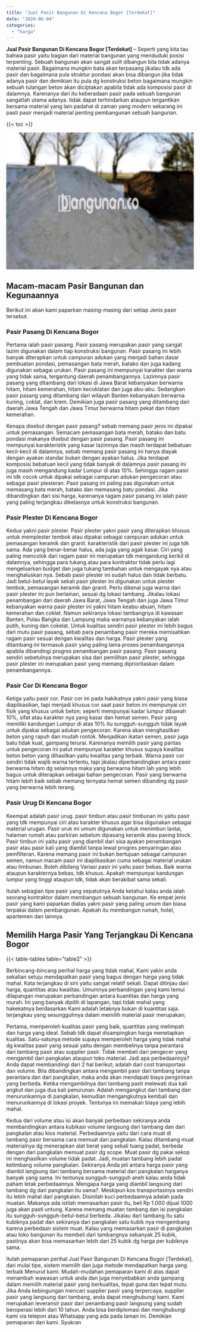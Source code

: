 ```yaml
---
title: "Jual Pasir Bangunan Di Kencana Bogor [Terdekat]"
date: "2024-06-04"
categories: 
  - "harga"
---
```


**Jual Pasir Bangunan Di Kencana Bogor \[Terdekat\]** – Seperti yang kita tau bahwa pasir yaitu bagian dari material bangunan yang menduduki posisi terpenting. Sebuah bangunan akan sangat sulit dibangun bila tidak adanya material pasir. Bagaimana mungkin bata akan terpasang jikalau tdk ada pasir dan bagaimana pula struktur pondasi akan bisa dibangun jika tidak adanya pasir dan demikian itu pula dg konstruksi beton bagaimana mungkin sebuah tulangan beton akan diciptakan apabila tidak ada komposisi pasir di dalamnya. Karenanya dari itu keberadaan pasir pada sebuah bangunan sangatlah utama adanya. tidak dapat terhindarkan ataupun tergantikan bersama material yang lain padahal di zaman yang modern sekarang ini pasti pasir menjadi material penting pembangunan sebuah bangunan.

{{< toc >}}

![Jual Pasir Bangunan Di Kencana Bogor [Terdekat]](/images/jual-pasir-bangunan-01.png)

## Macam-macam Pasir Bangunan dan Kegunaannya

Berikut ini akan kami paparkan masing-masing dari setiap Jenis pasir tersebut.

### Pasir Pasang Di Kencana Bogor

Pertama ialah pasir pasang. Pasir pasang merupakan pasir yang sangat lazim digunakan dalam tiap konstruksi bangunan. Pasir pasang ini lebih banyak diterapkan untuk campuran adukan yang menjadi bahan dasar pembuatan pondasi, pemasangan bata merah, batako dan juga kadang digunakan sebagai urukan. Pasir pasang ini mempunyai karakter dan warna yang tidak sama, tergantung daerah penambangannya. Lazimnya pasir pasang yang ditambang dari lokasi di Jawa Barat kebanyakan berwarna hitam, hitam kemerahan, hitam kecoklatan dan juga abu-abu. Sedangkan pasir pasang yang ditambang dari wilayah Banten kebanyakan berwarna kuning, coklat, dan krem. Demikian juga pasir pasang yang ditambang dari daerah Jawa Tengah dan Jawa Timur berwarna hitam pekat dan hitam kemerahan.

Kenapa disebut dengan pasir pasang? sebab memang pasir jenis ini dipakai untuk pemasangan. Semacam pemasangan bata merah, batako dan batu pondasi makanya disebut dengan pasir pasang. Pasir pasang ini mempunyai karakteristik yang kasar lazimnya dan masih terdapat bebatuan kecil-kecil di dalamnya, sebab memang pasir pasang ini hanya diayak dengan ayakan standar bukan dengan ayakan halus. Jika terdapat komposisi bebatuan kecil yang tidak banyak di dalamnya pasir pasang ini juga masih mengandung kadar Lumpur di atas 10%. Sehingga ragam pasir ini tdk cocok untuk dipakai sebagai campuran adukan pengecoran atau sebagai pasir plesteran. Pasir pasang ini paling pas digunakan untuk memasang bata merah, batako dan memasang batu pondasi. Jika dibandingkan dari sisi harga, karenanya ragam pasir pasang ini ialah pasir yang paling terjangkau dikelasnya untuk konstruksi bangunan.

### Pasir Plester Di Kencana Bogor

Kedua yakni pasir plester. Pasir plester yakni pasir yang diterapkan khusus untuk memplester tembok atau dipakai sebagai campuran adukan untuk pemasangan keramik dan granit. karakteristik dari pasir plester ini juga tdk sama. Ada yang benar-benar halus, ada juga yang agak kasar. Ciri yang paling mencolok dari ragam pasir ini merupakan tdk mengandung kerikil di dalamnya, sehingga para tukang atau para kontraktor tidak perlu lagi mengeluarkan budget dan juga tukang tambahan untuk mengayak nya atau menghaluskan nya. Sebab pasir plester ini sudah halus dan tidak berbatu. Jadi betul-betul layak sekali pasir plester ini digunakan untuk plester tembok, pemasangan keramik dan granit. Perlu dikenal juga warna dari pasir plester ini pun berlainan, sesuai dg lokasi tambang. Jikalau lokasi penambangan dari daerah Jawa Barat, Jawa Tengah dan juga Jawa Timur kebanyakan warna pasir plester ini yakni hitam keabu-abuan, hitam kemerahan dan coklat. Namun sekiranya lokasi tambangnya di kawasan Banten, Pulau Bangka dan Lampung maka warnanya kebanyakan ialah putih, kuning dan cokelat. Untuk kualitas sendiri pasir plester ini lebih bagus dari mutu pasir pasang, sebab para penambang pasir mereka memisahkan ragam pasir sesuai dengan kwalitas dan harga. Pasir plester yang ditambang ini termasuk pasir yang paling lama proses penambangannya apabila dibandingi progres penambangan pasir pasang. Pasir pasang sendiri sebetulnya merupakan sisa dari pemilihan pasir plester, sehingga pasir plester ini merupakan pasir yang memang diprioritaskan dalam penambangannya.

### Pasir Cor Di Kencana Bogor

Ketiga yaitu pasir cor. Pasir cor ini pada hakikatnya yakni pasir yang biasa diaplikasikan, tapi menjadi khusus cor saat pasir beton ini mempunyai ciri fisik yang khusus untuk beton; seperti mempunyai kadar lumpur dibawah 10%, sifat atau karakter nya yang kasar dan hemat semen. Pasir yang memiliki kandungan Lumpur di atas 10% itu sungguh-sungguh tidak layak untuk dipakai sebagai adukan pengecoran. Karena akan menghasilkan beton yang rapuh dan mudah rontok. Menjadikan ikatan semen, pasir juga batu tidak kuat, gampang terurai. Karenanya memilih pasir yang pantas untuk pengecoran ini patut mempunyai karakter khusus supaya kwalitas beton beton yang dihasilkan yaitu kwalitas yang terbaik. Warna pasir cor sendiri tidak wajib warna tertentu, tapi jikalau diperbandingkan antara pasir berwarna hitam dg selainnya maka yang berwarna hitam lah yang lebih bagus untuk diterapkan sebagai bahan pengecoran. Pasir yang berwarna hitam lebih baik sebab memang ternyata hemat semen dibanding dg pasir yang berwarna lebih terang.

### Pasir Urug Di Kencana Bogor

Keempat adalah pasir urug. pasir timbun atau pasir timbunan ini yaitu pasir yang tdk mempunyai ciri atau karakter khusus agar bisa digunakan sebagai material urugan. Pasir uruk ini umum digunakan untuk menimbun lantai, halaman rumah atau parkiran sebelum dipasang keramik atau paving block. Pasir timbun ini yaitu pasir yang diambil dari sisa ayakan penambangan pasir atau pasir kali yang diambil tanpa lewat progres penyaringan atau pemfilteran. Karena memang pasir ini bukan bertujuan sebagai campuran semen, namun macam pasir ini diaplikasikan cuma sebagai material urukan atau timbunan. Boleh dibilang Variasi pasir ini yaitu pasir bebas. Baik warna ataupun karakternya bebas, tdk khusus. Apakah mempunyai kandungan lumpur yang tinggi ataupun tdk, tidak akan berakibat sama sekali.

Itulah sebagian tipe pasir yang sepatutnya Anda ketahui kalau anda ialah seorang kontraktor dalam membangun sebuah bangunan. Ke empat jenis pasir yang kami paparkan diatas yakni pasir yang paling umum dan biasa terpakai dalam pembangunan. Apakah itu membangun rumah, hotel, apartemen dan lainnya.

## Memilih Harga Pasir Yang Terjangkau Di Kencana Bogor

{{< table-tables table="table2" >}}

Berbincang-bincang perihal harga yang tidak mahal, Kami yakin anda sekalian setuju mendapatkan pasir yang bagus dengan harga yang tidak mahal. Kata terjangkau di sini yaitu sangat relatif sekali. Dapat ditinjau dari harga, quantitas atau kwalitas. Umumnya perbandingan yang kami temui dilapangan merupakan perbandingan antara kuantitas dan harga yang murah. Ini yang banyak dipilih di lapangan, tapi tidak mahal yang hakekatnya berdasarkan Kami adalah letaknya bukan di kuantitas saja. terjangkau yang sesungguhnya dalam memilih material pasir merupakan;

Pertama, memperoleh kualitas pasir yang baik, quantitas yang melimpah dan harga yang ideal. Sebab tdk dapat disampingkan harga menetapkan kualitas. Satu-satunya metode supaya memperoleh harga yang tidak mahal dg kwalitas pasir yang sesuai yaitu dengan membelinya tanpa perantara dari tambang pasir atau supplier pasir. Tidak membeli dari pengecer yang mengambil dari pangkalan ataupun toko material. Jadi apa perbedaannya? Anda dapat membandingi dari 2 hal berikut; adalah dari cost transportasi dan volume. Bila dibandingkan antara mengambil pasir dari tambang tanpa perantara dan dari pangkalan, maka anda akan mendapati biaya pengiriman yang berbeda. Ketika mengambilnya dari tambang pasti melewati dua kali angkut dan juga dua kali penurunan. Adalah mengangkut dari tambang dan menurunkannya di pangkalan, kemudian mengangkutnya kembali dan menurunkannya di lokasi proyek. Tentunya ini memakan biaya yang lebih mahal.

Kedua dari volume atau isi akan banyak perbedaan sekiranya anda membandingkan antara kubikasi volume langsung dari tambang dan dari pangkalan atau kios material. Perbedaannya yaitu dari cara muat di tambang pasir bersama cara memuat dari pangkalan. Kalau ditambang muat materialnya dg menerapkan alat berat yang sekali tuang padat, berbeda dengan dari pangkalan memuat pasir dg scope. Muat pasir dg pakai sekop ini menghasilkan volume tidak padat. Jadi, muatan tambang lebih padat ketimbang volume pangkalan. Sekiranya Anda jeli antara harga pasir yang diambil langsung dari tambang bersama material dari pangkalan harganya banyak yang sama. Ini tentunya sungguh-sungguh aneh kalau anda tidak paham letak perbedaannya. Mengapa harga yang diambil langsung dari tambang dg dari pangkalan itu sama?. Meskipun kos transportasinya sendiri itu lebih mahal dari pangkalan. Disinilah kuci perbedaannya adalah pada muatan. Makanya ada istilah memasarkan pasir itu, beli Rp 1.000 dijual 1000 juga akan pasti untung. Karena memang muatan tambang dan isi pangkalan itu sungguh-sungguh-betul-betul berbeda. Jikalau dari tambang itu satu kubiknya padat dan sekiranya dari pangkalan satu kubik nya mengembang karena perbedaan sistem muat. Kalau yang memasarkan pasir di pangkalan atau toko bangunan itu membeli dari tambangnya sebanyak 25 kubik, pastinya akan bisa memasarkan lebih dari 25 kubik dg harga per kubiknya sama.

Itulah pemaparan perihal Jual Pasir Bangunan Di Kencana Bogor \[Terdekat\], dari mulai tipe, sistem memilih dan juga metode mendapatkan harga yang terbaik Menurut kami. Mudah-mudahan pemaparan kami di atas dapat menambah wawasan untuk anda dan juga menyebabkan anda gampang dalam memilih material pasir yang berkualitas, tepat guna dan tepat mutu. Jika Anda kebingungan mencari supplier pasir yang terpercaya, supplier pasir yang langsung dari tambang, anda dapat menghubungi kami. Kami merupakan leveransir pasir dari penambang pasir langsung yang sudah beroperasi lebih dari 10 tahun. Anda bisa berdiplomasi dan menghubungi kami via telepon atau Whatsapp yang ada pada laman ini. Demikian pemaparan dari kami. Syukran
